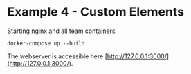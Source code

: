 # Example 4 - Custom Elements

Starting nginx and all team containers

    docker-compose up --build

The webserver is accessible here [http://127.0.0.1:3000/](http://127.0.0.1:3000/).
